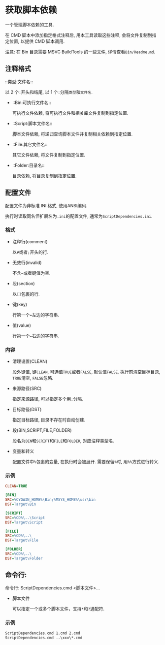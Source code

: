 # 获取脚本依赖

一个管理脚本依赖的工具.

在 CMD 脚本中添加指定格式注释后, 用本工具读取这些注释, 会将文件复制到指定位置, 以提供 CMD 脚本调用.

注意: 在 Bin 目录需要 MSVC BuildTools 的一些文件, 详情查看`Bin/Readme.md`.

## 注释格式

::类型:文件名::

以 2 个`:`开头和结尾, 以 1 个`:`分隔`类型`和`文件名`.

- ::Bin:可执行文件名::

  可执行文件依赖, 将可执行文件和相关库文件复制到指定位置.

- ::Script:脚本文件名::

  脚本文件依赖, 将递归查询脚本文件并复制相关依赖到指定位置.

- ::File:其它文件名::

  其它文件依赖, 将文件复制到指定位置.

- ::Folder:目录名::

  目录依赖, 将目录复制到指定位置.

## 配置文件

配置文件为非标准 INI 格式, 使用ANSI编码.

执行时读取同名但扩展名为`.ini`的配置文件, 通常为`ScriptDependencies.ini`.

### 格式

- 注释行(comment)

  以`#`或者`;`开头的行.

- 无效行(invalid)

  不含`=`或者键值为空.

- 段(section)

  以`[]`包裹的行.

- 键(key)

  行第一个`=`左边的字符串.

- 值(value)

  行第一个`=`右边的字符串.

### 内容

- 清理设置(CLEAN)

  段外键值, 键`CLEAN`, 可选值`TRUE`或者`FALSE`, 默认值`FALSE`. 执行前清空目标目录, `TRUE`清空, `FALSE`忽略.

- 来源路径(SRC)

  指定来源路径, 可以指定多个用`;`分隔.

- 目标路径(DST)

  指定目标路径, 目录不存在时自动创建.

- 段(BIN,SCRIPT,FILE,FOLDER)

  段名为`BIN`和`SCRIPT`和`FILE`和`FOLDER`, 对应注释类型名.

- 变量和转义

  配置文件中`%`包裹的变量, 在执行时会被展开. 需要保留`%`时, 用`%%`方式进行转义.

### 示例

```ini
CLEAN=TRUE

[BIN]
SRC=%CYGWIN_HOME%\Bin;%MSYS_HOME%\usr\bin
DST=Target\Bin

[SCRIPT]
SRC=%CD%\..\Script
DST=Target\Script

[FILE]
SRC=%CD%\..\
DST=Target\File

[FOLDER]
SRC=%CD%\..\
DST=Target\Folder
```

## 命令行:

命令行: ScriptDependencies.cmd <脚本文件>...

- 脚本文件

  可以指定一个或多个脚本文件，支持`*`和`?`通配符.

### 示例

```bat
ScriptDependencies.cmd 1.cmd 2.cmd
ScriptDependencies.cmd ..\xxx\*.cmd
```
